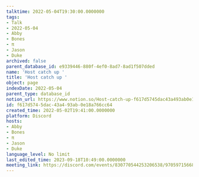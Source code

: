 ```yaml
---
talktime: 2022-05-04T19:30:00.0000000
tags:
- Talk
- 2022-05-04
- Abby
- Bones
- π
- Jason
- Duke
archived: false
parent_database_id: e9339446-880f-4ef0-8ad7-8ad1f507dded
name: 'Host catch up '
title: 'Host catch up '
object: page
indexDate: 2022-05-04
parent_type: database_id
notion_url: https://www.notion.so/Host-catch-up-f617d5745dac43a493ab0e18a766cc64
id: f617d574-5dac-43a4-93ab-0e18a766cc64
created_time: 2022-05-02T19:41:00.0000000
platform: Discord
hosts:
- Abby
- Bones
- π
- Jason
- Duke
language_level: No limit
last_edited_time: 2023-09-18T10:49:00.0000000
meeting_link: https://discord.com/events/830770544253206538/970597156681568276
---
```





